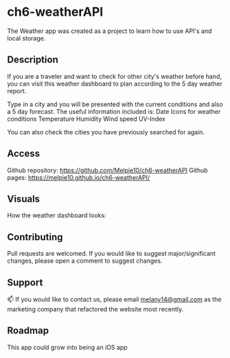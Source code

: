 # ch6-weatherAPI

The Weather app was created as a project to learn how to use API's and local storage.

## Description 

If you are a traveler and want to check for other city's weather before hand, you can visit this weather dashboard to plan according to the 5 day weather report. 

Type in a city and you will be presented with the current conditions and also a 5 day forecast. 
The useful information included is: 
Date
Icons for weather conditions
Temperature
Humidity
Wind speed
UV-Index

You can also check the cities you have previously searched for again.

## Access

Github repository: https://github.com/Melpie10/ch6-weatherAPI
Github pages: https://melpie10.github.io/ch6-weatherAPI/

 ## Visuals


How the weather dashboard looks: 


## Contributing

Pull requests are welcomed. If you would like to suggest major/significant changes, please open a comment to suggest changes. 

## Support

📫  If you would like to contact us, please email melany14@gmail.com as the marketing company that refactored the website most recently.

## Roadmap

This app could grow into being an iOS app